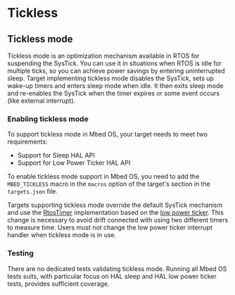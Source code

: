 # Tickless

## Tickless mode

Tickless mode is an optimization mechanism available in RTOS for suspending the SysTick. You can use it in situations when RTOS is idle for multiple ticks, so you can achieve power savings by entering uninterrupted sleep. Target implementing tickless mode disables the SysTick, sets up wake-up timers and enters sleep mode when idle. It then exits sleep mode and re-enables the SysTick when the timer expires or some event occurs (like external interrupt).

### Enabling tickless mode

To support tickless mode in Mbed OS, your target needs to meet two requirements:

- Support for Sleep HAL API
- Support for Low Power Ticker HAL API

To enable tickless mode support in Mbed OS, you need to add the `MBED_TICKLESS` macro in the `macros` option of the target's section in the `targets.json` file.

Targets supporting tickless mode override the default SysTick mechanism and use the [RtosTimer](https://os.mbed.com/docs/development/mbed-os-api-doxy/classrtos_1_1_rtos_timer.html) implementation based on the [low power ticker](https://os.mbed.com/docs/development/mbed-os-api-doxy/group__hal__lp__ticker.html). This change is necessary to avoid drift connected with using two different timers to measure time. Users must not change the low power ticker interrupt handler when tickless mode is in use.

### Testing

There are no dedicated tests validating tickless mode. Running all Mbed OS tests suits, with particular focus on HAL sleep and HAL low power ticker tests, provides sufficient coverage.
